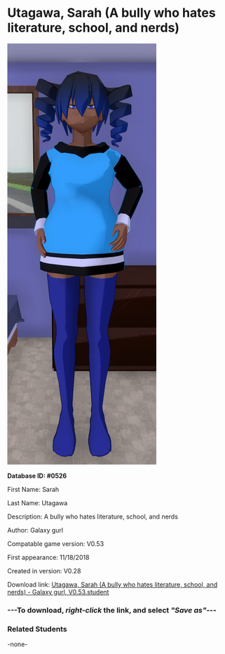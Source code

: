 # Utagawa, Sarah (A bully who hates literature, school, and nerds)

<img src="../../Files/Images/Utagawa, Sarah (A bully who hates literature, school, and nerds).png" title="Utagawa, Sarah (A bully who hates literature, school, and nerds) - Galaxy gurl, V0.53">

**Database ID: #0526**

First Name: Sarah

Last Name: Utagawa

Description: A bully who hates literature, school, and nerds

Author: Galaxy gurl

Compatable game version: V0.53

First appearance: 11/18/2018

Created in version: V0.28

Download link: <a href="https://raw.githubusercontent.com/Arbiter1223/Daigaku-Gurashi-Custom-Students/master/Files/Student%20Files/Utagawa%2C%20Sarah%20(A%20bully%20who%20hates%20literature%2C%20school%2C%20and%20nerds)%20-%20Galaxy%20gurl%2C%20V0.53.student">Utagawa, Sarah (A bully who hates literature, school, and nerds) - Galaxy gurl, V0.53.student</a>

### ---**To download, _right-click_ the link, and select _"Save as"_**---

### Related Students

-none-
